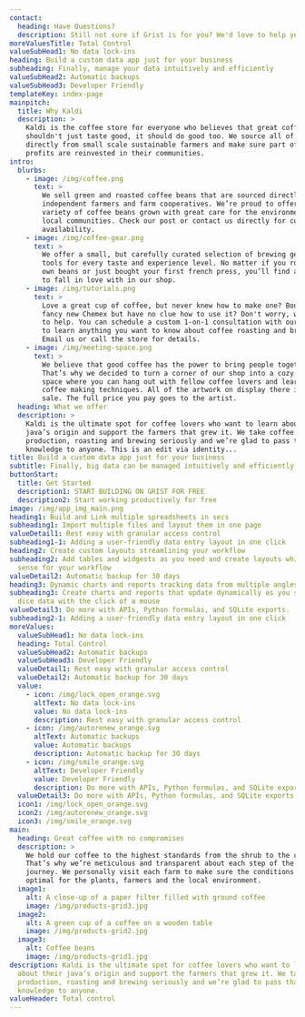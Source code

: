 ```yaml
---
contact:
  heading: Have Questions?
  description: Still not sure if Grist is for you? We'd love to help you figure it out.
moreValuesTitle: Total Control
valueSubHead1: No data lock-ins
heading: Build a custom data app just for your business
subheading: Finally, manage your data intuitively and efficiently
valueSubHead2: Automatic backups
valueSubHead3: Developer Friendly
templateKey: index-page
mainpitch:
  title: Why Kaldi
  description: >
    Kaldi is the coffee store for everyone who believes that great coffee
    shouldn't just taste good, it should do good too. We source all of our beans
    directly from small scale sustainable farmers and make sure part of the
    profits are reinvested in their communities.
intro:
  blurbs:
    - image: /img/coffee.png
      text: >
        We sell green and roasted coffee beans that are sourced directly from
        independent farmers and farm cooperatives. We’re proud to offer a
        variety of coffee beans grown with great care for the environment and
        local communities. Check our post or contact us directly for current
        availability.
    - image: /img/coffee-gear.png
      text: >
        We offer a small, but carefully curated selection of brewing gear and
        tools for every taste and experience level. No matter if you roast your
        own beans or just bought your first french press, you’ll find a gadget
        to fall in love with in our shop.
    - image: /img/tutorials.png
      text: >
        Love a great cup of coffee, but never knew how to make one? Bought a
        fancy new Chemex but have no clue how to use it? Don't worry, we’re here
        to help. You can schedule a custom 1-on-1 consultation with our baristas
        to learn anything you want to know about coffee roasting and brewing.
        Email us or call the store for details.
    - image: /img/meeting-space.png
      text: >
        We believe that good coffee has the power to bring people together.
        That’s why we decided to turn a corner of our shop into a cozy meeting
        space where you can hang out with fellow coffee lovers and learn about
        coffee making techniques. All of the artwork on display there is for
        sale. The full price you pay goes to the artist.
  heading: What we offer
  description: >
    Kaldi is the ultimate spot for coffee lovers who want to learn about their
    java’s origin and support the farmers that grew it. We take coffee
    production, roasting and brewing seriously and we’re glad to pass that
    knowledge to anyone. This is an edit via identity...
title: Build a custom data app just for your business
subtitle: Finally, big data can be managed intuitively and efficiently
buttonStart:
  title: Get Started
  description1: START BUILDING ON GRIST FOR FREE
  description2: Start working productively for free
image: /img/app_img_main.png
heading1: Build and Link multiple spreadsheets in secs
subheading1: Import multiple files and layout them in one page
valueDetail1: Rest easy with granular access control
subheading1-1: Adding a user-friendly data entry layout in one click
heading2: Create custom layouts streamlining your workflow
subheading2: Add tables and widgests as you need and create layouts which makes
  sense for your workflow
valueDetail2: Automatic backup for 30 days
heading3: Dynamic charts and reports tracking data from multiple angles
subheading3: Create charts and reports that update dynamically as you slice and
  dice data with the click of a mouse
valueDetail3: Do more with APIs, Python formulas, and SQLite exports.
subheading2-1: Adding a user-friendly data entry layout in one click
moreValues:
  valueSubHead1: No data lock-ins
  heading: Total Control
  valueSubHead2: Automatic backups
  valueSubHead3: Developer Friendly
  valueDetail1: Rest easy with granular access control
  valueDetail2: Automatic backup for 30 days
  value:
    - icon: /img/lock_open_orange.svg
      altText: No data lock-ins
      value: No data lock-ins
      description: Rest easy with granular access control
    - icon: /img/autorenew_orange.svg
      altText: Automatic backups
      value: Automatic backups
      description: Automatic backup for 30 days
    - icon: /img/smile_orange.svg
      altText: Developer Friendly
      value: Developer Friendly
      description: Do more with APIs, Python formulas, and SQLite exports.
  valueDetail3: Do more with APIs, Python formulas, and SQLite exports.
  icon1: /img/lock_open_orange.svg
  icon2: /img/autorenew_orange.svg
  icon3: /img/smile_orange.svg
main:
  heading: Great coffee with no compromises
  description: >
    We hold our coffee to the highest standards from the shrub to the cup.
    That’s why we’re meticulous and transparent about each step of the coffee’s
    journey. We personally visit each farm to make sure the conditions are
    optimal for the plants, farmers and the local environment.
  image1:
    alt: A close-up of a paper filter filled with ground coffee
    image: /img/products-grid3.jpg
  image2:
    alt: A green cup of a coffee on a wooden table
    image: /img/products-grid2.jpg
  image3:
    alt: Coffee beans
    image: /img/products-grid1.jpg
description: Kaldi is the ultimate spot for coffee lovers who want to learn
  about their java’s origin and support the farmers that grew it. We take coffee
  production, roasting and brewing seriously and we’re glad to pass that
  knowledge to anyone.
valueHeader: Total control
---
```


